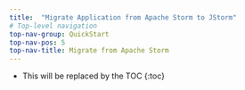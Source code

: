 ```yaml
---
title:  "Migrate Application from Apache Storm to JStorm"
# Top-level navigation
top-nav-group: QuickStart
top-nav-pos: 5
top-nav-title: Migrate from Apache Storm
---
```


* This will be replaced by the TOC
{:toc}
